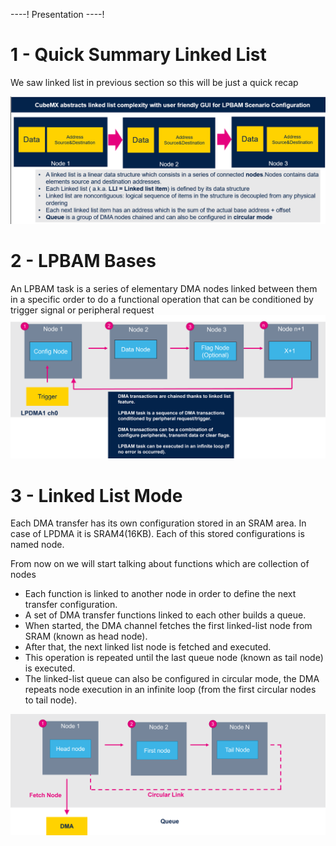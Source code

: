 ----!
Presentation
----!

# 1 - Quick Summary Linked List

We saw linked list in previous section so this will be just a quick recap

![theory1](./img/12.png)

# 2 - LPBAM Bases
An LPBAM task is a series of elementary DMA nodes linked between them in a specific order to do a functional operation that can be conditioned by trigger signal or peripheral request
![theory1](./img/23.png)

# 3 - Linked List Mode

Each DMA transfer has its own configuration stored in an SRAM area. In case of LPDMA it is SRAM4(16KB).
Each of this stored configurations is named node.

<ainfo>
From now on we will start talking about functions which are collection of nodes
</ainfo>

- Each function is linked to another node in order to define the next transfer configuration.
- A set of DMA transfer functions linked to each other builds a queue.
- When started, the DMA channel fetches the first linked-list node from SRAM (known as head node).
- After that, the next linked list node is fetched and executed.
- This operation is repeated until the last queue node (known as tail node) is executed.
- The linked-list queue can also be configured in circular mode, the DMA repeats node execution in an infinite loop (from the first circular nodes to tail node).


![theory1](./img/24.png)

